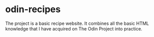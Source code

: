 # odin-recipes
The project is a basic recipe website. It combines all the basic HTML knowledge that I have acquired on The Odin Project into practice.
